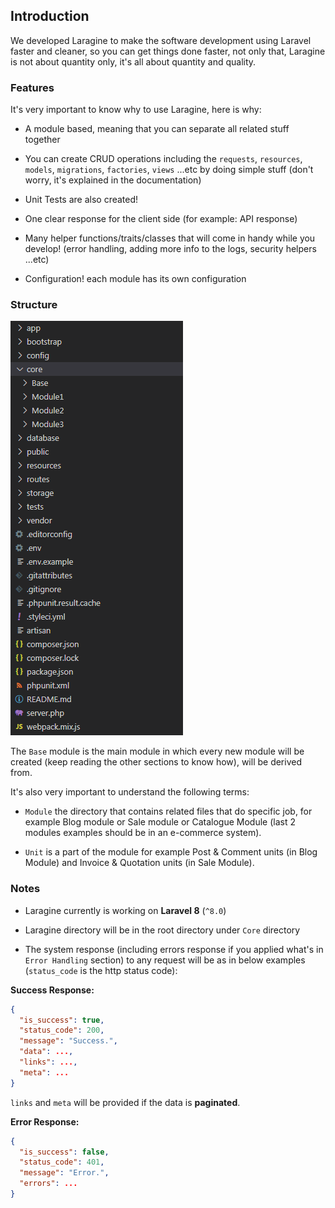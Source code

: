 ## Introduction

We developed Laragine to make the software development using Laravel faster and cleaner, so you can get things done faster, not only that, Laragine is not about quantity only, it's all about quantity and quality.

### Features

It's very important to know why to use Laragine, here is why:

* A module based, meaning that you can separate all related stuff together

* You can create CRUD operations including the `requests`, `resources`, `models`, `migrations`, `factories`, `views` ...etc by doing simple stuff (don't worry, it's explained in the documentation)

* Unit Tests are also created!

* One clear response for the client side (for example: API response)

* Many helper functions/traits/classes that will come in handy while you develop! (error handling, adding more info to the logs, security helpers ...etc)

* Configuration! each module has its own configuration

### Structure

![Structure](structure.png)

The `Base` module is the main module in which every new module will be created (keep reading the other sections to know how), will be derived from.

It's also very important to understand the following terms:

* `Module` the directory that contains related files that do specific job, for example Blog module or Sale module or Catalogue Module (last 2 modules examples should be in an e-commerce system).

* `Unit` is a part of the module for example Post & Comment units (in Blog Module) and Invoice & Quotation units (in Sale Module).

### Notes

* Laragine currently is working on **Laravel 8** (`^8.0`)

* Laragine directory will be in the root directory under `Core` directory

* The system response (including errors response if you applied what's in `Error Handling` section) to any request will be as in below examples (`status_code` is the http status code):

**Success Response:**

```json
{
  "is_success": true,
  "status_code": 200,
  "message": "Success.",
  "data": ...,
  "links": ...,
  "meta": ...
}
```

`links` and `meta` will be provided if the data is **paginated**.


**Error Response:**

```json
{
  "is_success": false,
  "status_code": 401,
  "message": "Error.",
  "errors": ...
}
```